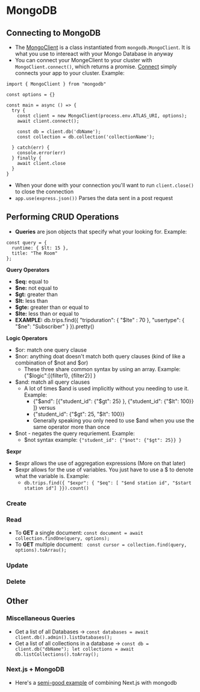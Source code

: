 # MongoDB

## Connecting to MongoDB

- The [MongoClient](https://mongodb.github.io/node-mongodb-native/4.1/classes/MongoClient.html) is a class instantiated from `mongodb.MongoClient`. It is what you use to intereact with your Mongo Database in anyway
- You can connect your MongeClient to your cluster with `MongoClient.connect()`, which returns a promise. [Connect](https://mongodb.github.io/node-mongodb-native/4.1/classes/MongoClient.html#connect) simply connects your app to your cluster. Example:

```
import { MongoClient } from "mongodb"

const options = {}

const main = async () => {
  try {
    const client = new MongoClient(process.env.ATLAS_URI, options);
    await client.connect();

    const db = client.db('dbName');
    const collection = db.collection('collectionName');

  } catch(err) {
    console.error(err)
  } finally {
    await client.close
  }
}
```

- When your done with your connection you'll want to run `client.close()` to close the connection
- `app.use(express.json())` Parses the data sent in a post request

## Performing CRUD Operations

- **Queries** are json objects that specify what your looking for. Example:

```
const query = {
  runtime: { $lt: 15 },
  title: "The Room"
};

```

**Query Operators**

- **$eq:** equal to
- **$ne:** not equal to
- **$gt:** greater than
- **$lt:** less than
- **$gte:** greater than or equal to
- **$lte:** less than or equal to
- **EXAMPLE:** db.trips.find({ "tripduration": { "$lte" : 70 }, "usertype": { "$ne": "Subscriber" } }).pretty()

**Logic Operators**

- $or: match one query clause
- $nor: anything doat doesn't match both query clauses (kind of like a combination of $not and $or)
  - These three share common syntax by using an array. Example: {"$logic":[{filter1}, {filter2}] }
- $and: match all query clauses
  - A lot of times $and is used implicitly without you needing to use it. Example:
    - {"$and": [{"student_id": {"$gt": 25} }, {"student_id": {"$lt": 100}} ]} versus
    - {"student_id": {"$gt": 25, "$lt": 100}}
    - Generally speaking you only need to use $and when you use the same operator more than once
- $not - negates the query requriement. Example:
  - $not syntax example: `{"student_id": {"$not": {"$gt": 25}} }`

**$expr**

- $expr allows the use of aggregation expressions (More on that later)
- $expr allows for the use of variables. You just have to use a $ to denote what the variable is. Example:
  - `db.trips.find({ "$expr": { "$eq": [ "$end station id", "$start station id"] }}).count()`

### Create

### Read

- To **GET** a single document: `const document = await collection.findOne(query, options);`
- To **GET** multiple document: ` const cursor = collection.find(query, options).toArrau();`

### Update

### Delete

## Other

### Miscellaneous Queries

- Get a list of all Databases -> `const databases = await client.db().admin().listDatabases();`
- Get a list of all collections in a database -> `const db = client.db("dbName"); let collections = await db.listCollections().toArray();`

### Next.js + MongoDB

- Here's a [semi-good example](https://github.com/hoangvvo/nextjs-mongodb-app) of combining Next.js with mongodb
